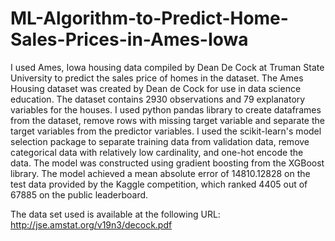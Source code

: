 # ML-Algorithm-to-Predict-Home-Sales-Prices-in-Ames-Iowa
I used Ames, Iowa housing data compiled by Dean De Cock at Truman State University to predict the sales price of homes in the dataset. The Ames Housing dataset was created by Dean de Cock for use in data science education. The dataset contains 2930 observations and 79 explanatory variables for the houses.
I used python pandas library to create dataframes from the dataset, remove rows with missing target variable and separate the target variables from the predictor variables. I used the scikit-learn's model selection package to separate training data from validation data, remove categorical data with relatively low cardinality, and one-hot encode the data. The model was constructed using gradient boosting from the XGBoost library. The model achieved a mean absolute error of 14810.12828 on the test data provided by the Kaggle competition, which ranked 4405 out of 67885 on the public leaderboard.

The data set used is available at the following URL:
http://jse.amstat.org/v19n3/decock.pdf
